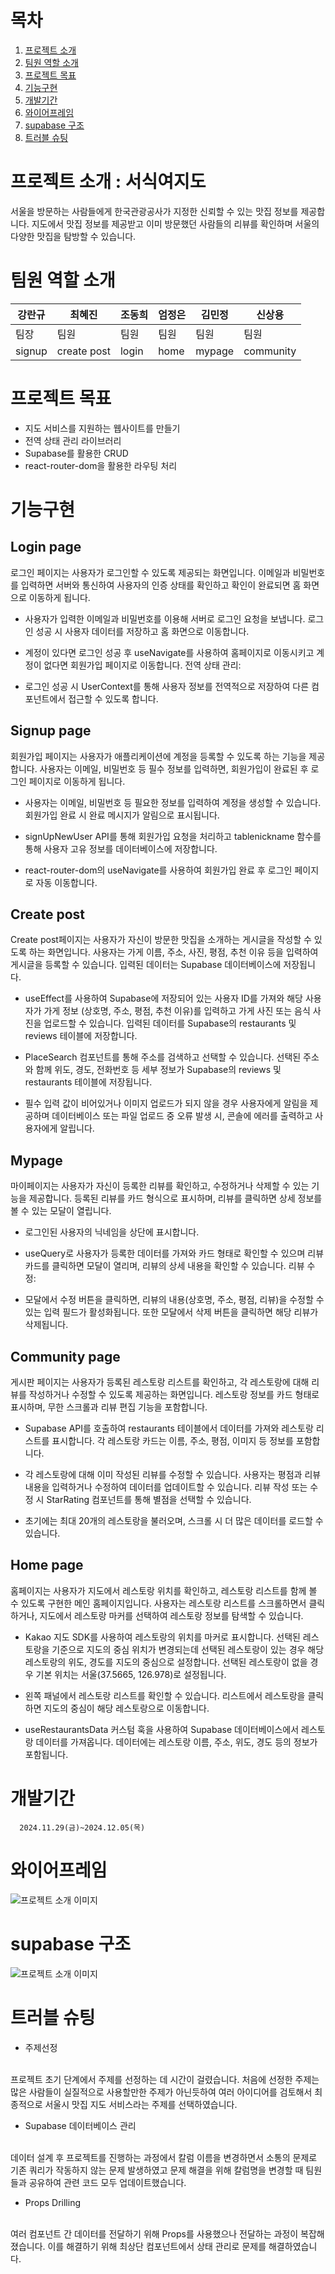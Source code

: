 # 목차
1. [프로젝트 소개](#프로젝트-소개)
2. [팀원 역할 소개](#팀원-역할-소개)
3. [프로젝트 목표](#프로젝트-목표)
4. [기능구현](#기능-구현)
5. [개발기간](#개발기간)
6. [와이어프레임](#와이어프레임)
7. [supabase 구조](#supabase-구조)
8. [트러블 슈팅](#트러블-슈팅)

# 프로젝트 소개 : 서식여지도 

서울을 방문하는 사람들에게 한국관광공사가 지정한 신뢰할 수 있는 맛집 정보를 제공합니다. 지도에서 맛집 정보를 제공받고 이미 방문했던 사람들의 리뷰를 확인하며 서울의 다양한 맛집을 탐방할 수 있습니다. 


# 팀원 역할 소개
| 강란규 | 최혜진 | 조동희 | 엄정은 | 김민정 | 신상용 |
| --- | --- | --- | --- | --- | --- |
| 팀장 | 팀원 | 팀원 | 팀원 | 팀원 | 팀원 |
| signup | create post | login | home | mypage | community |


# 프로젝트 목표
- 지도 서비스를 지원하는 웹사이트를 만들기
- 전역 상태 관리 라이브러리
-  Supabase를 활용한 CRUD
-  react-router-dom을 활용한 라우팅 처리

# 기능구현
## Login page
로그인 페이지는 사용자가 로그인할 수 있도록 제공되는 화면입니다. 이메일과 비밀번호를 입력하면 서버와 통신하여 사용자의 인증 상태를 확인하고 확인이 완료되면 홈 화면으로 이동하게 됩니다.

 - 사용자가 입력한 이메일과 비밀번호를 이용해 서버로 로그인 요청을 보냅니다.
로그인 성공 시 사용자 데이터를 저장하고 홈 화면으로 이동합니다.

 - 계정이 있다면 로그인 성공 후 useNavigate를 사용하여 홈페이지로 이동시키고 계정이 없다면 회원가입 페이지로 이동합니다.
전역 상태 관리:

 - 로그인 성공 시 UserContext를 통해 사용자 정보를 전역적으로 저장하여 다른 컴포넌트에서 접근할 수 있도록 합니다.


## Signup page
회원가입 페이지는 사용자가 애플리케이션에 계정을 등록할 수 있도록 하는 기능을 제공합니다. 사용자는 이메일, 비밀번호 등 필수 정보를 입력하면, 회원가입이 완료된 후 로그인 페이지로 이동하게 됩니다.

 - 사용자는 이메일, 비밀번호 등 필요한 정보를 입력하여 계정을 생성할 수 있습니다.
회원가입 완료 시 완료 메시지가 알림으로 표시됩니다.

 - signUpNewUser API를 통해 회원가입 요청을 처리하고 tablenickname 함수를 통해 사용자 고유 정보를 데이터베이스에 저장합니다.

 - react-router-dom의 useNavigate를 사용하여 회원가입 완료 후 로그인 페이지로 자동 이동합니다.


## Create post
Create post페이지는 사용자가 자신이 방문한 맛집을 소개하는 게시글을 작성할 수 있도록 하는 화면입니다. 사용자는 가게 이름, 주소, 사진, 평점, 추천 이유 등을 입력하여 게시글을 등록할 수 있습니다. 입력된 데이터는 Supabase 데이터베이스에 저장됩니다.

 - useEffect를 사용하여 Supabase에 저장되어 있는 사용자 ID를 가져와 해당 사용자가 가게 정보 (상호명, 주소, 평점, 추천 이유)를 입력하고 가게 사진 또는 음식 사진을 업로드할 수 있습니다. 입력된 데이터를 Supabase의 restaurants 및 reviews 테이블에 저장합니다.

 - PlaceSearch 컴포넌트를 통해 주소를 검색하고 선택할 수 있습니다. 선택된 주소와 함께 위도, 경도, 전화번호 등 세부 정보가 Supabase의 reviews 및 restaurants 테이블에 저장됩니다.

 - 필수 입력 값이 비어있거나 이미지 업로드가 되지 않을 경우 사용자에게 알림을 제공하며 데이터베이스 또는 파일 업로드 중 오류 발생 시, 콘솔에 에러를 출력하고 사용자에게 알립니다.



## Mypage
마이페이지는 사용자가 자신이 등록한 리뷰를 확인하고, 수정하거나 삭제할 수 있는 기능을 제공합니다. 등록된 리뷰를 카드 형식으로 표시하며, 리뷰를 클릭하면 상세 정보를 볼 수 있는 모달이 열립니다.

 - 로그인된 사용자의 닉네임을 상단에 표시합니다.

 -  useQuery로 사용자가 등록한 데이터를 가져와 카드 형태로 확인할 수 있으며 리뷰 카드를 클릭하면 모달이 열리며, 리뷰의 상세 내용을 확인할 수 있습니다.
리뷰 수정:

 - 모달에서 수정 버튼을 클릭하면, 리뷰의 내용(상호명, 주소, 평점, 리뷰)을 수정할 수 있는 입력 필드가 활성화됩니다. 또한 모달에서 삭제 버튼을 클릭하면 해당 리뷰가 삭제됩니다.


## Community page
게시판 페이지는 사용자가 등록된 레스토랑 리스트를 확인하고, 각 레스토랑에 대해 리뷰를 작성하거나 수정할 수 있도록 제공하는 화면입니다. 레스토랑 정보를 카드 형태로 표시하며, 무한 스크롤과 리뷰 편집 기능을 포함합니다.

 - Supabase API를 호출하여 restaurants 테이블에서 데이터를 가져와 레스토랑 리스트를 표시합니다. 각 레스토랑 카드는 이름, 주소, 평점, 이미지 등 정보를 포함합니다.

 - 각 레스토랑에 대해 이미 작성된 리뷰를 수정할 수 있습니다.
사용자는 평점과 리뷰 내용을 입력하거나 수정하여 데이터를 업데이트할 수 있습니다. 리뷰 작성 또는 수정 시 StarRating 컴포넌트를 통해 별점을 선택할 수 있습니다.

 - 초기에는 최대 20개의 레스토랑을 불러오며, 스크롤 시 더 많은 데이터를 로드할 수 있습니다.


## Home  page
 홈페이지는 사용자가 지도에서 레스토랑 위치를 확인하고, 레스토랑 리스트를 함께 볼 수 있도록 구현한 메인 홈페이지입니다. 사용자는 레스토랑 리스트를 스크롤하면서 클릭하거나, 지도에서 레스토랑 마커를 선택하여 레스토랑 정보를 탐색할 수 있습니다.

 - Kakao 지도 SDK를 사용하여 레스토랑의 위치를 마커로 표시합니다. 선택된 레스토랑을 기준으로 지도의 중심 위치가 변경되는데 선택된 레스토랑이 있는 경우 해당 레스토랑의 위도, 경도를 지도의 중심으로 설정합니다. 선택된 레스토랑이 없을 경우 기본 위치는 서울(37.5665, 126.978)로 설정됩니다.

 - 왼쪽 패널에서 레스토랑 리스트를 확인할 수 있습니다. 리스트에서 레스토랑을 클릭하면 지도의 중심이 해당 레스토랑으로 이동합니다.

 - useRestaurantsData 커스텀 훅을 사용하여 Supabase 데이터베이스에서 레스토랑 데이터를 가져옵니다. 데이터에는 레스토랑 이름, 주소, 위도, 경도 등의 정보가 포함됩니다.


# 개발기간
   
      2024.11.29(금)~2024.12.05(목)

# 와이어프레임
![프로젝트 소개 이미지](https://private-user-images.githubusercontent.com/183442766/392346718-5f43e57e-43b1-4352-a84f-d3c47304d415.PNG?jwt=eyJhbGciOiJIUzI1NiIsInR5cCI6IkpXVCJ9.eyJpc3MiOiJnaXRodWIuY29tIiwiYXVkIjoicmF3LmdpdGh1YnVzZXJjb250ZW50LmNvbSIsImtleSI6ImtleTUiLCJleHAiOjE3MzMzMTA0NTIsIm5iZiI6MTczMzMxMDE1MiwicGF0aCI6Ii8xODM0NDI3NjYvMzkyMzQ2NzE4LTVmNDNlNTdlLTQzYjEtNDM1Mi1hODRmLWQzYzQ3MzA0ZDQxNS5QTkc_WC1BbXotQWxnb3JpdGhtPUFXUzQtSE1BQy1TSEEyNTYmWC1BbXotQ3JlZGVudGlhbD1BS0lBVkNPRFlMU0E1M1BRSzRaQSUyRjIwMjQxMjA0JTJGdXMtZWFzdC0xJTJGczMlMkZhd3M0X3JlcXVlc3QmWC1BbXotRGF0ZT0yMDI0MTIwNFQxMTAyMzJaJlgtQW16LUV4cGlyZXM9MzAwJlgtQW16LVNpZ25hdHVyZT1lMDk3YjIxMmI1MjY2MWQzNTAxYWMwOWI1NTI3YWE5ZGQ0ZGU1MDYzYTY4YTlhNWQ4YzNjMjU1N2Q2MTczNjk1JlgtQW16LVNpZ25lZEhlYWRlcnM9aG9zdCJ9.9dOcK0cCqEjhavbzefVhkKJ5RnUN9VWcpyg_8razSZI)

# supabase 구조
![프로젝트 소개 이미지](https://private-user-images.githubusercontent.com/183442766/392346788-7b03cb60-45bc-4b59-9c86-d45aabef9da7.PNG?jwt=eyJhbGciOiJIUzI1NiIsInR5cCI6IkpXVCJ9.eyJpc3MiOiJnaXRodWIuY29tIiwiYXVkIjoicmF3LmdpdGh1YnVzZXJjb250ZW50LmNvbSIsImtleSI6ImtleTUiLCJleHAiOjE3MzMzMTA0NTIsIm5iZiI6MTczMzMxMDE1MiwicGF0aCI6Ii8xODM0NDI3NjYvMzkyMzQ2Nzg4LTdiMDNjYjYwLTQ1YmMtNGI1OS05Yzg2LWQ0NWFhYmVmOWRhNy5QTkc_WC1BbXotQWxnb3JpdGhtPUFXUzQtSE1BQy1TSEEyNTYmWC1BbXotQ3JlZGVudGlhbD1BS0lBVkNPRFlMU0E1M1BRSzRaQSUyRjIwMjQxMjA0JTJGdXMtZWFzdC0xJTJGczMlMkZhd3M0X3JlcXVlc3QmWC1BbXotRGF0ZT0yMDI0MTIwNFQxMTAyMzJaJlgtQW16LUV4cGlyZXM9MzAwJlgtQW16LVNpZ25hdHVyZT0wNDIyOGE0OTEzNWRlMWVhZjAzYWVlODBkMWNhMDg5NTVjNzRkOWYxY2RmZTRkZTQzZmE5ZjMyODkyNTM4MmJhJlgtQW16LVNpZ25lZEhlYWRlcnM9aG9zdCJ9.p6AafveomC1G_mnZq3Ce6IcJgZm4V1ZsXeYv6kKHIfc)

# 트러블 슈팅
 - 주제선정
<br>
 프로젝트 초기 단계에서 주제를 선정하는 데 시간이 걸렸습니다. 처음에 선정한 주제는 많은 사람들이 실질적으로 사용할만한 주제가 아닌듯하여 여러 아이디어를 검토해서 최종적으로 서울시 맛집 지도 서비스라는 주제를 선택하였습니다.

 - Supabase 데이터베이스 관리
<br>
데이터 설계 후 프로젝트를 진행하는 과정에서 칼럼 이름을 변경하면서 소통의 문제로 기존 쿼리가 작동하지 않는 문제 발생하였고 문제 해결을 위해 칼럼명을 변경할 때 팀원들과 공유하여 관련 코드 모두 업데이트했습니다.

- Props Drilling
<br>
여러 컴포넌트 간 데이터를 전달하기 위해 Props를 사용했으나 전달하는 과정이 복잡해졌습니다. 이를 해결하기 위해  최상단 컴포넌트에서 상태 관리로 문제를 해결하였습니다.
   
